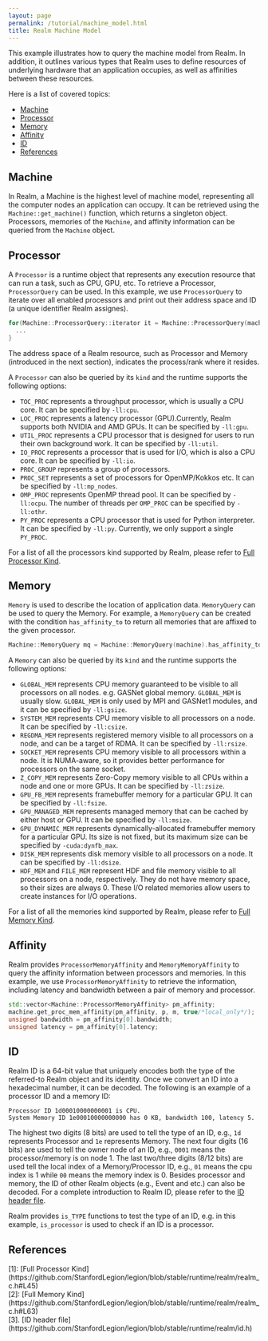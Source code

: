 ```yaml
---
layout: page
permalink: /tutorial/machine_model.html
title: Realm Machine Model
---
```



This example illustrates how to query the machine model from Realm. In addition, it outlines 
various types that Realm uses to define resources of underlying hardware that an application 
occupies, as well as affinities between these resources.

Here is a list of covered topics:

* [Machine](#machine)
* [Processor](#processor)
* [Memory](#memory)
* [Affinity](#affinity)
* [ID](#id)
* [References](#references)

## Machine

In Realm, a Machine is the highest level of machine model, representing all the computer nodes an application can occupy. 
It can be retrieved using the `Machine::get_machine()` function, 
which returns a singleton object.
Processors, memories of the `Machine`, and affinity information can be queried from the `Machine` object.

## Processor

A `Processor` is a runtime object that represents any execution resource that can run a task, such as CPU, GPU, etc.
To retrieve a Processor, `ProcessorQuery` can be used. In this example, we use `ProcessorQuery` to iterate over all 
enabled processors and print out their address space and ID (a unique identifier Realm assignes).
```c++
for(Machine::ProcessorQuery::iterator it = Machine::ProcessorQuery(machine).begin(); it; ++it) {
  ...
}
```
The address space of a Realm resource, such as Processor and Memory (introduced in the next section), indicates the process/rank where it resides.

A `Processor` can also be queried by its `kind` and the runtime supports the following options:

- `TOC_PROC` represents a throughput processor, which is usually a CPU core. 
It can be specified by `-ll:cpu`.
- `LOC_PROC` represents a latency processor (GPU).Currently, Realm supports both NVIDIA and AMD GPUs.
It can be specified by `-ll:gpu`.
- `UTIL_PROC` represents a CPU processor that is designed for users to run their own background work.
It can be specified by `-ll:util`.
- `IO_PROC` represents a processor that is used for I/O, which is also a CPU core. 
It can be specified by `-ll:io`.
- `PROC_GROUP` represents a group of processors. 
- `PROC_SET` represents a set of processors for OpenMP/Kokkos etc. It can be specified by `-ll:mp_nodes`.
- `OMP_PROC` represents OpenMP thread pool. It can be specified by `-ll:ocpu`. The number of threads per `OMP_PROC` can be specified by `-ll:othr`.
- `PY_PROC` represents a CPU processor that is used for Python interpreter. 
It can be specified by `-ll:py`. Currently, we only support a single `PY_PROC`.

For a list of all the processors kind supported by Realm, please refer to [Full Processor Kind](#full-proc-kind).

## Memory

`Memory` is used to describe the location of application data. `MemoryQuery` can be used to query 
the Memory. For example, a `MemoryQuery` can be created with the condition `has_affinity_to` to return 
all memories that are affixed to the given processor.
```c++
Machine::MemoryQuery mq = Machine::MemoryQuery(machine).has_affinity_to(p, 0, 0);
```

A `Memory` can also be queried by its `kind` and the runtime supports the following options:

- `GLOBAL_MEM` represents CPU memory guaranteed to be visible to all processors on all nodes.
e.g. GASNet global memory. `GLOBAL_MEM` is usually slow. `GLOBAL_MEM` is only used by MPI and GASNet1 modules, 
and it can be specified by `-ll:gsize`.
- `SYSTEM_MEM` represents CPU memory visible to all processors on a node.
It can be specified by `-ll:csize`.
- `REGDMA_MEM` represents registered memory visible to all processors on a node, and can be a target of RDMA.
It can be specified by `-ll:rsize`.
- `SOCKET_MEM` represents CPU memory visible to all processors within a node. It is NUMA-aware, so it
provides better performance for processors on the same socket.
- `Z_COPY_MEM` represents Zero-Copy memory visible to all CPUs within a node and one or more GPUs.
It can be specified by `-ll:zsize`.
- `GPU_FB_MEM` represents framebuffer memory for a particular GPU.
It can be specified by `-ll:fsize`.
- `GPU_MANAGED_MEM` represents managed memory that can be cached by either host or GPU.
It can be specified by `-ll:msize`.
- `GPU_DYNAMIC_MEM` represents dynamically-allocated framebuffer memory for a particular GPU.
Its size is not fixed, but its maximum size can be specified by `-cuda:dynfb_max`.
- `DISK_MEM` represents disk memory visible to all processors on a node.
It can be specified by `-ll:dsize`.
- `HDF_MEM` and `FILE_MEM` represent HDF and file memory visible to all processors on a node, respectively. 
They do not have memory space, so their sizes are always 0.
These I/O related memories allow users to create instances for I/O operations. 

For a list of all the memories kind supported by Realm, please refer to [Full Memory Kind](#full-mem-kind).

## Affinity

Realm provides `ProcessorMemoryAffinity` and `MemoryMemoryAffinity` to query the affinity information
between processors and memories. In this example, we use `ProcessorMemoryAffinity` to retrieve the information,
including latency and bandwidth between a pair of memory and processor.
```c++
std::vector<Machine::ProcessorMemoryAffinity> pm_affinity;
machine.get_proc_mem_affinity(pm_affinity, p, m, true/*local_only*/);
unsigned bandwidth = pm_affinity[0].bandwidth;
unsigned latency = pm_affinity[0].latency;
``` 

## ID

Realm ID is a 64-bit value that uniquely encodes both the type of the referred-to Realm object and its identity.
Once we convert an ID into a hexadecimal number, it can be decoded. The following is an example of a processor ID 
and a memory ID:
```
Processor ID 1d00010000000001 is CPU.
System Memory ID 1e00010000000000 has 0 KB, bandwidth 100, latency 5.
```
The highest two digits (8 bits) are used to tell the type of an ID, e.g., `1d` represents Processor and `1e` represents Memory. 
The next four digits (16 bits) are used to tell the owner node of an ID, e.g., `0001` means the processor/memory is on
node 1. The last two/three digits (8/12 bits) are used tell the local index of a Memory/Processor ID, e.g., `01` means
the cpu index is 1 while `00` means the memory index is 0. 
Besides processor and memory, the ID of other Realm objects (e.g., Event and etc.) can also be decoded. 
For a complete introduction to Realm ID, please refer to the [ID header file](#id-header-file).

Realm provides `is_TYPE` functions to test the type of an ID, e.g. in this example, `is_processor` is used to check if an ID 
is a processor.

## References

<div id="full-proc-kind"></div>
[1]: [Full Processor Kind](https://github.com/StanfordLegion/legion/blob/stable/runtime/realm/realm_c.h#L45)

<div id="full-mem-kind"></div>
[2]: [Full Memory Kind](https://github.com/StanfordLegion/legion/blob/stable/runtime/realm/realm_c.h#L63)

<div id="id-header-file"></div>
[3]. [ID header file](https://github.com/StanfordLegion/legion/blob/stable/runtime/realm/id.h)
